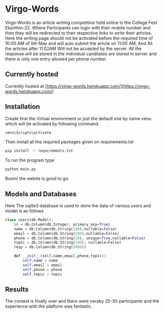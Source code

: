 # Virgo-Words

Virgo-Words is an article writing competition held online in the College Fest Ekarithin-22.
Where Participants can login with their mobile number and then they will be redirected to their respective links to write their articles.
Here the writing page should not be activated before the required time of 10:00 AM of 5th May and will auto submit the article on 11:00 AM,
And All the articles after 11:02AM Will not be accepted by the server.
All the response will be stored in the individual canditates are stored in server and there is only one entry allowed per phone number.

##  Currently hosted
Currently hosted at [https://virgo-words.herokuapp.com/](https://virgo-words.herokuapp.com/)

## Installation

Create first the Virtual environment or just the default one by name venu which will be activated by following command.
```bash
venv\Scripts\activate
```

Then install all the required packages given on requirements.txt

```bash
pip install -r requirements.txt
```

To run the program type

```bash
python main.py
```
Boom! the webite is good to go.


##  Models and Databases
Here The sqlite3 database is used to store the data of various users and model is as follows

```python
class users(db.Model):
    id = db.Column(db.Integer, primary_key=True)
    name = db.Column(db.String(100),nullable=False)
    email = db.Column(db.String(100),nullable=False)
    phone = db.Column(db.String(10), unique=True,nullable=False)
    topic = db.Column(db.String(100), nullable=False)
    resp = db.Column(db.String(5000))

    def __init__(self,name,email,phone,topic):
        self.name = name
        self.email = email
        self.phone = phone
        self.topic = topic
```

##  Results
The contest is finally over and there were neraby 25-30 participants and the experience with the platform was fantastic.

